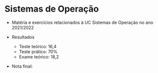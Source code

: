 # Sistemas de Operação

- Matéria e exercícios relacionados à UC Sistemas de Operação no ano 2021/2022

- Resultados
	- Teste teórico: 16,4
	- Teste prático: 70%
	- Exame teórico: 18,2

- Nota final: 
